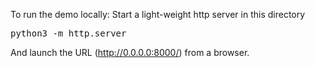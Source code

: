 To run the demo locally:
Start a light-weight http server in this directory
<pre>python3 -m http.server</pre>

And launch the URL (http://0.0.0.0:8000/) from a browser.
